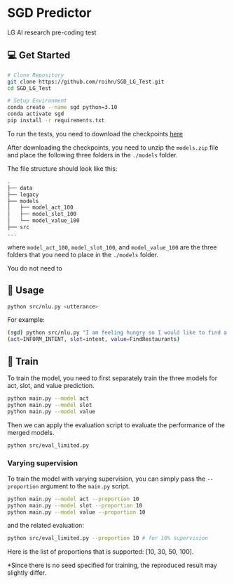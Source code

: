 # SGD Predictor

LG AI research pre-coding test

## 💻 Get Started

```bash
# Clone Repository
git clone https://github.com/roihn/SGD_LG_Test.git
cd SGD_LG_Test

# Setup Environment
conda create --name sgd python=3.10
conda activate sgd
pip install -r requirements.txt
```

To run the tests, you need to download the checkpoints [here](https://drive.google.com/file/d/1giQwwn0jSTx2wc39miu5KP5S05heaoyq/view?usp=sharing)

After downloading the checkpoints, you need to unzip the `models.zip` file and place the following three folders in the `./models` folder. 

The file structure should look like this:

```bash
.
├── data
├── legacy
├── models
│   ├── model_act_100
│   ├── model_slot_100
│   └── model_value_100
├── src
...
```
where `model_act_100`, `model_slot_100`, and `model_value_100` are the three folders that you need to place in the `./models` folder.

You do not need to 

## 📝 Usage

```bash
python src/nlu.py <utterance>
```

For example:
```bash
(sgd) python src/nlu.py "I am feeling hungry so I would like to find a place to eat."
(act=INFORM_INTENT, slot=intent, value=FindRestaurants)
```

## 📝 Train
To train the model, you need to first separately train the three models for act, slot, and value prediction. 

```bash
python main.py --model act
python main.py --model slot
python main.py --model value
```

Then we can apply the evaluation script to evaluate the performance of the merged models.

```bash
python src/eval_limited.py
```

### Varying supervision
To train the model with varying supervision, you can simply pass the `--proportion` argument to the `main.py` script.

```bash
python main.py --model act --proportion 10
python main.py --model slot --proportion 10
python main.py --model value --proportion 10
```

and the related evaluation: 
```bash
python src/eval_limited.py --proportion 10 # for 10% supervision
```

Here is the list of proportions that is supported: [10, 30, 50, 100].

*Since there is no seed specified for training, the reproduced result may slightly differ.
